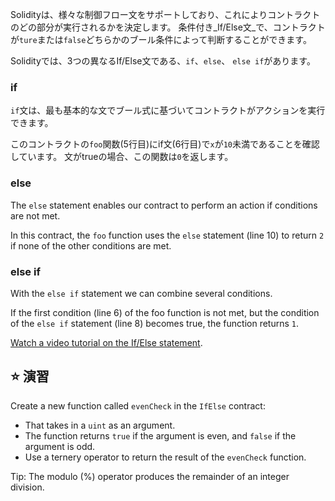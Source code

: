 Solidityは、様々な制御フロー文をサポートしており、これによりコントラクトのどの部分が実行されるかを決定します。 条件付き_If/Else文_で、コントラクトが`ture`または`false`どちらかのブール条件によって判断することができます。

Solidityでは、3つの異なるIf/Else文である、`if`、`else`、 `else if`があります。

### if

`if`文は、最も基本的な文でブール式に基づいてコントラクトがアクションを実行できます。

このコントラクトの`foo`関数(5行目)にif文(6行目)で`x`が`10`未満であることを確認しています。 文がtrueの場合、この関数は`0`を返します。

### else

The `else` statement enables our contract to perform an action if conditions are not met.

In this contract, the `foo` function uses the `else` statement (line 10) to return `2` if none of the other conditions are met.

### else if

With the `else if` statement we can combine several conditions.

If the first condition (line 6) of the foo function is not met, but the condition of the `else if` statement (line 8) becomes true, the function returns `1`.

<a href="https://www.youtube.com/watch?v=Ld8bFWXLSfs" target="_blank">Watch a video tutorial on the If/Else statement</a>.

## ⭐️ 演習

Create a new function called `evenCheck` in the `IfElse` contract:

- That takes in a `uint` as an argument.
- The function returns `true` if the argument is even, and `false` if the argument is odd.
- Use a ternery operator to return the result of the `evenCheck` function.

Tip: The modulo (%) operator produces the remainder of an integer division.
